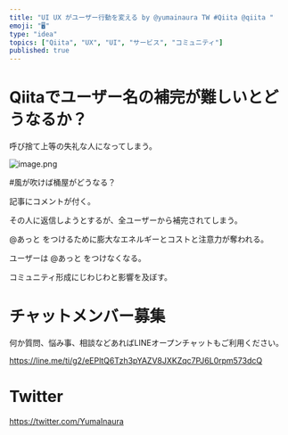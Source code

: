 ```yaml
---
title: "UI UX がユーザー行動を変える by @yumainaura TW #Qiita @qiita "
emoji: "🖥"
type: "idea"
topics: ["Qiita", "UX", "UI", "サービス", "コミュニティ"]
published: true
---
```


# Qiitaでユーザー名の補完が難しいとどうなるか？

呼び捨て上等の失礼な人になってしまう。



![image.png](https://qiita-image-store.s3.amazonaws.com/0/89618/bc6df86b-5997-34a7-8456-75be075ce9d1.png)

#風が吹けば桶屋がどうなる？

記事にコメントが付く。

その人に返信しようとするが、全ユーザーから補完されてしまう。

@あっと をつけるために膨大なエネルギーとコストと注意力が奪われる。

ユーザーは @あっと をつけなくなる。

コミュニティ形成にじわじわと影響を及ぼす。









<!-- Update From Qiita API -->

# チャットメンバー募集


何か質問、悩み事、相談などあればLINEオープンチャットもご利用ください。

https://line.me/ti/g2/eEPltQ6Tzh3pYAZV8JXKZqc7PJ6L0rpm573dcQ





# Twitter


https://twitter.com/YumaInaura


<!-- Update From Qiita API -->


